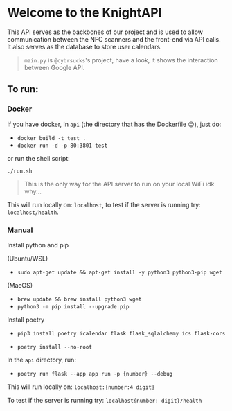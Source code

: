 # Welcome to the KnightAPI

This API serves as the backbones of our project and is used to allow communication between the NFC scanners and the front-end via API calls. It also serves as the database to store user calendars.

> `main.py` is `@cybrsucks`'s project, have a look,
> it shows the interaction between Google API.

## To run:

### Docker

If you have docker, In `api` (the directory that has the Dockerfile 😊), just do:

- `docker build -t test .`
- `docker run -d -p 80:3801 test`

or run the shell script:

`./run.sh`

> This is the only way for the API server to run on your local WiFi idk why...

This will run locally on: `localhost`, to test if the server is running try: `localhost/health`.

### Manual

Install python and pip

(Ubuntu/WSL)

- `sudo apt-get update && apt-get install -y python3 python3-pip wget`

(MacOS)

- `brew update && brew install python3 wget`
- `python3 -m pip install --upgrade pip`

Install poetry

- `pip3 install poetry icalendar flask flask_sqlalchemy ics flask-cors`

- `poetry install --no-root`

In the `api` directory, run:

- `poetry run flask --app app run -p {number} --debug`

This will run locally on: `localhost:{number:4 digit}`

To test if the server is running try: `localhost{number: digit}/health`
